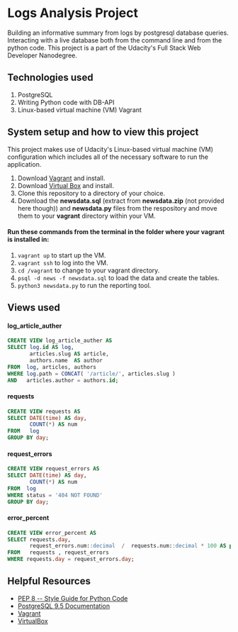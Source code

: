 # Logs Analysis Project
Building an informative summary from logs by postgresql database queries. Interacting with a live database both from the command line and from the python code.
This project is a part of the Udacity's Full Stack Web Developer Nanodegree.

## Technologies used
1. PostgreSQL
2. Writing Python code with DB-API
3. Linux-based virtual machine (VM) Vagrant

## System setup and how to view this project
This project makes use of Udacity's Linux-based virtual machine (VM) configuration which includes all of the necessary software to run the application.
1. Download [Vagrant](https://www.vagrantup.com/) and install.
2. Download [Virtual Box](https://www.virtualbox.org/) and install. 
3. Clone this repository to a directory of your choice.
4. Download the **newsdata.sql** (extract from **newsdata.zip** (not provided here though)) and **newsdata.py** files from the respository and move them to your **vagrant** directory within your VM.

#### Run these commands from the terminal in the folder where your vagrant is installed in: 
1. ```vagrant up``` to start up the VM.
2. ```vagrant ssh``` to log into the VM.
3. ```cd /vagrant``` to change to your vagrant directory.
4. ```psql -d news -f newsdata.sql``` to load the data and create the tables.
5. ```python3 newsdata.py``` to run the reporting tool.

## Views used
#### log_article_auther
````sql
CREATE VIEW log_article_auther AS
SELECT log.id AS log,
       articles.slug AS article,
       authors.name  AS author
FROM  log, articles, authors
WHERE log.path = CONCAT( '/article/', articles.slug )
AND   articles.author = authors.id;
````

#### requests
````sql
CREATE VIEW requests AS
SELECT DATE(time) AS day,
       COUNT(*) AS num
FROM   log 
GROUP BY day;
````

#### request_errors
````sql
CREATE VIEW request_errors AS
SELECT DATE(time) AS day,
       COUNT(*) AS num 
FROM  log
WHERE status = '404 NOT FOUND' 
GROUP BY day;
````

#### error_percent
````sql
CREATE VIEW error_percent AS
SELECT requests.day,
       request_errors.num::decimal  /  requests.num::decimal * 100 AS percent
FROM   requests , request_errors
WHERE requests.day = request_errors.day;
````

## Helpful Resources
* [PEP 8 -- Style Guide for Python Code](https://www.python.org/dev/peps/pep-0008/)
* [PostgreSQL 9.5 Documentation](https://www.postgresql.org/docs/9.5/static/index.html)
* [Vagrant](https://www.vagrantup.com/downloads)
* [VirtualBox](https://www.virtualbox.org/wiki/Downloads) 
